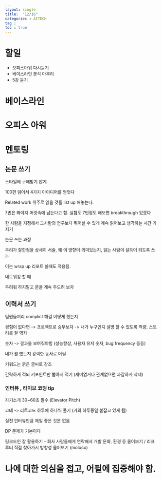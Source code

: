 ```yaml
---
layout: single
title:  "12/16"
categories : AITECH
tag : 
toc : true
---
```


# 할일

- 오피스아워 다시듣기
- 베이스라인 분석 마무리
- 5강 듣기


# 베이스라인


# 오피스 아워


# 멘토링

## 논문 쓰기

스타일에 구애받기 않게

100편 읽어서 4가지 아이디어를 얻엇다

Related work 위주로 읽을 것들 list up 해놓는다.

7번은 봐야지 머릿속에 남는다고 함. 실험도 7번정도 해보면 breakthrough 있겠다

한 사람을 지정해서 그사람의 연구보다 뛰어날 수 있게 계속 읽어보고 생각하는 시간 가지기


논문 쓰는 과정

우리가 잘한점을 상세히 서술, 왜 이 방향이 의미있는지, 읽는 사람이 설득이 되도록 쓰는

이는 wrap up 리포트 쓸때도 적용됨.



네트워킹 할 때

두려워 하지말고 문을 계속 두드려 보자




## 이력서 쓰기

팀원들끼리 complict 해결 어떻게 했는지

경험이 없다면 -> 프로젝트로 승부보자 -> 내가 누구인지 설명 할 수 있도록 역량, 스토리를 잘 엮자

숫자 -> 결과를 보여줘야함 (성능향상, 사용자 유저 숫자, bug frequency 등등)

내가 뭘 했는지 강력한 동사로 어필

키워드는 굵은 글씨로 강조

간략하게 적되 키포인트만 뽑아서 적기 (재미없거나 관계없으면 과감하게 삭제)


### 인터뷰 , 라이브 코딩 tip

자기소개 30~60초 필수 (Elevator Pitch)

코테 -> 리트코드 하루에 하나씩 풀기 (거의 하루종일 붙잡고 있게 됨)

실전 인터뷰만큼 제일 좋은 것은 없음

DP 문제가 기본이다

링크드인 잘 활용하기 - 회사 사람들에게 연락해서 개발 문화, 환경 등 물어보기 / 리크루터 직접 찾아가서 방향성 물어보기 (moloco)

# 나에 대한 의심을 접고, 어필에 집중해야 함.



